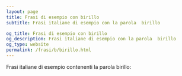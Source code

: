 ```yaml
---
layout: page
title: Frasi di esempio con birillo 
subtitle: Frasi italiane di esempio con la parola  birillo

og_title: Frasi di esempio con birillo 
og_description: Frasi italiane di esempio con la parola  birillo
og_type: website
permalink: /frasi/b/birillo.html
---
```


Frasi italiane di esempio contenenti la parola birillo:


